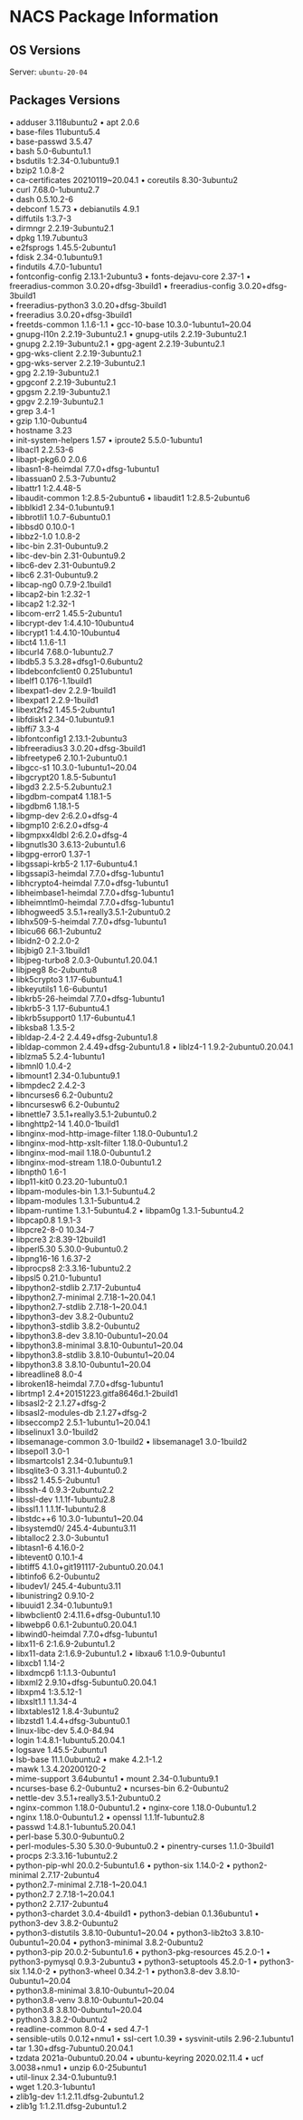 # NACS Package Information

## OS Versions
Server: `ubuntu-20-04`


## Packages Versions

• adduser 3.118ubuntu2 
• apt 2.0.6  
• base-files 11ubuntu5.4  
• base-passwd 3.5.47  
• bash 5.0-6ubuntu1.1  
• bsdutils 1:2.34-0.1ubuntu9.1  
• bzip2 1.0.8-2  
• ca-certificates 20210119~20.04.1 
• coreutils 8.30-3ubuntu2  
• curl 7.68.0-1ubuntu2.7  
• dash 0.5.10.2-6  
• debconf 1.5.73 
• debianutils 4.9.1  
• diffutils 1:3.7-3  
• dirmngr 2.2.19-3ubuntu2.1  
• dpkg 1.19.7ubuntu3  
• e2fsprogs 1.45.5-2ubuntu1  
• fdisk 2.34-0.1ubuntu9.1  
• findutils 4.7.0-1ubuntu1  
• fontconfig-config 2.13.1-2ubuntu3 
• fonts-dejavu-core 2.37-1 
• freeradius-common 3.0.20+dfsg-3build1 
• freeradius-config 3.0.20+dfsg-3build1  
• freeradius-python3 3.0.20+dfsg-3build1  
• freeradius 3.0.20+dfsg-3build1  
• freetds-common 1.1.6-1.1 
• gcc-10-base 10.3.0-1ubuntu1~20.04  
• gnupg-l10n 2.2.19-3ubuntu2.1 
• gnupg-utils 2.2.19-3ubuntu2.1  
• gnupg 2.2.19-3ubuntu2.1 
• gpg-agent 2.2.19-3ubuntu2.1  
• gpg-wks-client 2.2.19-3ubuntu2.1  
• gpg-wks-server 2.2.19-3ubuntu2.1  
• gpg 2.2.19-3ubuntu2.1  
• gpgconf 2.2.19-3ubuntu2.1  
• gpgsm 2.2.19-3ubuntu2.1  
• gpgv 2.2.19-3ubuntu2.1  
• grep 3.4-1  
• gzip 1.10-0ubuntu4  
• hostname 3.23  
• init-system-helpers 1.57 
• iproute2 5.5.0-1ubuntu1  
• libacl1 2.2.53-6  
• libapt-pkg6.0 2.0.6  
• libasn1-8-heimdal 7.7.0+dfsg-1ubuntu1  
• libassuan0 2.5.3-7ubuntu2  
• libattr1 1:2.4.48-5  
• libaudit-common 1:2.8.5-2ubuntu6 
• libaudit1 1:2.8.5-2ubuntu6  
• libblkid1 2.34-0.1ubuntu9.1  
• libbrotli1 1.0.7-6ubuntu0.1  
• libbsd0 0.10.0-1  
• libbz2-1.0 1.0.8-2  
• libc-bin 2.31-0ubuntu9.2  
• libc-dev-bin 2.31-0ubuntu9.2  
• libc6-dev 2.31-0ubuntu9.2  
• libc6 2.31-0ubuntu9.2  
• libcap-ng0 0.7.9-2.1build1  
• libcap2-bin 1:2.32-1  
• libcap2 1:2.32-1  
• libcom-err2 1.45.5-2ubuntu1  
• libcrypt-dev 1:4.4.10-10ubuntu4  
• libcrypt1 1:4.4.10-10ubuntu4  
• libct4 1.1.6-1.1  
• libcurl4 7.68.0-1ubuntu2.7  
• libdb5.3 5.3.28+dfsg1-0.6ubuntu2  
• libdebconfclient0 0.251ubuntu1  
• libelf1 0.176-1.1build1  
• libexpat1-dev 2.2.9-1build1  
• libexpat1 2.2.9-1build1  
• libext2fs2 1.45.5-2ubuntu1  
• libfdisk1 2.34-0.1ubuntu9.1  
• libffi7 3.3-4  
• libfontconfig1 2.13.1-2ubuntu3  
• libfreeradius3 3.0.20+dfsg-3build1  
• libfreetype6 2.10.1-2ubuntu0.1  
• libgcc-s1 10.3.0-1ubuntu1~20.04  
• libgcrypt20 1.8.5-5ubuntu1  
• libgd3 2.2.5-5.2ubuntu2.1  
• libgdbm-compat4 1.18.1-5  
• libgdbm6 1.18.1-5  
• libgmp-dev 2:6.2.0+dfsg-4  
• libgmp10 2:6.2.0+dfsg-4  
• libgmpxx4ldbl 2:6.2.0+dfsg-4  
• libgnutls30 3.6.13-2ubuntu1.6  
• libgpg-error0 1.37-1  
• libgssapi-krb5-2 1.17-6ubuntu4.1  
• libgssapi3-heimdal 7.7.0+dfsg-1ubuntu1  
• libhcrypto4-heimdal 7.7.0+dfsg-1ubuntu1  
• libheimbase1-heimdal 7.7.0+dfsg-1ubuntu1  
• libheimntlm0-heimdal 7.7.0+dfsg-1ubuntu1  
• libhogweed5 3.5.1+really3.5.1-2ubuntu0.2  
• libhx509-5-heimdal 7.7.0+dfsg-1ubuntu1  
• libicu66 66.1-2ubuntu2  
• libidn2-0 2.2.0-2  
• libjbig0 2.1-3.1build1  
• libjpeg-turbo8 2.0.3-0ubuntu1.20.04.1  
• libjpeg8 8c-2ubuntu8  
• libk5crypto3 1.17-6ubuntu4.1  
• libkeyutils1 1.6-6ubuntu1  
• libkrb5-26-heimdal 7.7.0+dfsg-1ubuntu1  
• libkrb5-3 1.17-6ubuntu4.1  
• libkrb5support0 1.17-6ubuntu4.1  
• libksba8 1.3.5-2  
• libldap-2.4-2 2.4.49+dfsg-2ubuntu1.8  
• libldap-common 2.4.49+dfsg-2ubuntu1.8 
• liblz4-1 1.9.2-2ubuntu0.20.04.1  
• liblzma5 5.2.4-1ubuntu1  
• libmnl0 1.0.4-2  
• libmount1 2.34-0.1ubuntu9.1  
• libmpdec2 2.4.2-3  
• libncurses6 6.2-0ubuntu2  
• libncursesw6 6.2-0ubuntu2  
• libnettle7 3.5.1+really3.5.1-2ubuntu0.2  
• libnghttp2-14 1.40.0-1build1  
• libnginx-mod-http-image-filter 1.18.0-0ubuntu1.2  
• libnginx-mod-http-xslt-filter 1.18.0-0ubuntu1.2  
• libnginx-mod-mail 1.18.0-0ubuntu1.2  
• libnginx-mod-stream 1.18.0-0ubuntu1.2  
• libnpth0 1.6-1  
• libp11-kit0 0.23.20-1ubuntu0.1  
• libpam-modules-bin 1.3.1-5ubuntu4.2  
• libpam-modules 1.3.1-5ubuntu4.2  
• libpam-runtime 1.3.1-5ubuntu4.2 
• libpam0g 1.3.1-5ubuntu4.2  
• libpcap0.8 1.9.1-3  
• libpcre2-8-0 10.34-7  
• libpcre3 2:8.39-12build1  
• libperl5.30 5.30.0-9ubuntu0.2  
• libpng16-16 1.6.37-2  
• libprocps8 2:3.3.16-1ubuntu2.2  
• libpsl5 0.21.0-1ubuntu1  
• libpython2-stdlib 2.7.17-2ubuntu4  
• libpython2.7-minimal 2.7.18-1~20.04.1  
• libpython2.7-stdlib 2.7.18-1~20.04.1  
• libpython3-dev 3.8.2-0ubuntu2  
• libpython3-stdlib 3.8.2-0ubuntu2  
• libpython3.8-dev 3.8.10-0ubuntu1~20.04  
• libpython3.8-minimal 3.8.10-0ubuntu1~20.04  
• libpython3.8-stdlib 3.8.10-0ubuntu1~20.04  
• libpython3.8 3.8.10-0ubuntu1~20.04  
• libreadline8 8.0-4  
• libroken18-heimdal 7.7.0+dfsg-1ubuntu1  
• librtmp1 2.4+20151223.gitfa8646d.1-2build1  
• libsasl2-2 2.1.27+dfsg-2  
• libsasl2-modules-db 2.1.27+dfsg-2  
• libseccomp2 2.5.1-1ubuntu1~20.04.1  
• libselinux1 3.0-1build2  
• libsemanage-common 3.0-1build2 
• libsemanage1 3.0-1build2  
• libsepol1 3.0-1  
• libsmartcols1 2.34-0.1ubuntu9.1  
• libsqlite3-0 3.31.1-4ubuntu0.2  
• libss2 1.45.5-2ubuntu1  
• libssh-4 0.9.3-2ubuntu2.2  
• libssl-dev 1.1.1f-1ubuntu2.8  
• libssl1.1 1.1.1f-1ubuntu2.8  
• libstdc++6 10.3.0-1ubuntu1~20.04  
• libsystemd0/ 245.4-4ubuntu3.11  
• libtalloc2 2.3.0-3ubuntu1  
• libtasn1-6 4.16.0-2  
• libtevent0 0.10.1-4  
• libtiff5 4.1.0+git191117-2ubuntu0.20.04.1  
• libtinfo6 6.2-0ubuntu2  
• libudev1/ 245.4-4ubuntu3.11  
• libunistring2 0.9.10-2  
• libuuid1 2.34-0.1ubuntu9.1  
• libwbclient0 2:4.11.6+dfsg-0ubuntu1.10  
• libwebp6 0.6.1-2ubuntu0.20.04.1  
• libwind0-heimdal 7.7.0+dfsg-1ubuntu1  
• libx11-6 2:1.6.9-2ubuntu1.2  
• libx11-data 2:1.6.9-2ubuntu1.2 
• libxau6 1:1.0.9-0ubuntu1  
• libxcb1 1.14-2  
• libxdmcp6 1:1.1.3-0ubuntu1  
• libxml2 2.9.10+dfsg-5ubuntu0.20.04.1  
• libxpm4 1:3.5.12-1  
• libxslt1.1 1.1.34-4  
• libxtables12 1.8.4-3ubuntu2  
• libzstd1 1.4.4+dfsg-3ubuntu0.1  
• linux-libc-dev 5.4.0-84.94  
• login 1:4.8.1-1ubuntu5.20.04.1  
• logsave 1.45.5-2ubuntu1  
• lsb-base 11.1.0ubuntu2 
• make 4.2.1-1.2  
• mawk 1.3.4.20200120-2  
• mime-support 3.64ubuntu1 
• mount 2.34-0.1ubuntu9.1  
• ncurses-base 6.2-0ubuntu2 
• ncurses-bin 6.2-0ubuntu2  
• nettle-dev 3.5.1+really3.5.1-2ubuntu0.2  
• nginx-common 1.18.0-0ubuntu1.2 
• nginx-core 1.18.0-0ubuntu1.2  
• nginx 1.18.0-0ubuntu1.2 
• openssl 1.1.1f-1ubuntu2.8  
• passwd 1:4.8.1-1ubuntu5.20.04.1  
• perl-base 5.30.0-9ubuntu0.2  
• perl-modules-5.30 5.30.0-9ubuntu0.2 
• pinentry-curses 1.1.0-3build1  
• procps 2:3.3.16-1ubuntu2.2  
• python-pip-whl 20.0.2-5ubuntu1.6 
• python-six 1.14.0-2 
• python2-minimal 2.7.17-2ubuntu4  
• python2.7-minimal 2.7.18-1~20.04.1  
• python2.7 2.7.18-1~20.04.1  
• python2 2.7.17-2ubuntu4  
• python3-chardet 3.0.4-4build1 
• python3-debian 0.1.36ubuntu1 
• python3-dev 3.8.2-0ubuntu2  
• python3-distutils 3.8.10-0ubuntu1~20.04 
• python3-lib2to3 3.8.10-0ubuntu1~20.04 
• python3-minimal 3.8.2-0ubuntu2  
• python3-pip 20.0.2-5ubuntu1.6 
• python3-pkg-resources 45.2.0-1 
• python3-pymysql 0.9.3-2ubuntu3 
• python3-setuptools 45.2.0-1 
• python3-six 1.14.0-2 
• python3-wheel 0.34.2-1 
• python3.8-dev 3.8.10-0ubuntu1~20.04  
• python3.8-minimal 3.8.10-0ubuntu1~20.04  
• python3.8-venv 3.8.10-0ubuntu1~20.04  
• python3.8 3.8.10-0ubuntu1~20.04  
• python3 3.8.2-0ubuntu2  
• readline-common 8.0-4 
• sed 4.7-1  
• sensible-utils 0.0.12+nmu1 
• ssl-cert 1.0.39 
• sysvinit-utils 2.96-2.1ubuntu1  
• tar 1.30+dfsg-7ubuntu0.20.04.1  
• tzdata 2021a-0ubuntu0.20.04 
• ubuntu-keyring 2020.02.11.4 
• ucf 3.0038+nmu1 
• unzip 6.0-25ubuntu1  
• util-linux 2.34-0.1ubuntu9.1  
• wget 1.20.3-1ubuntu1  
• zlib1g-dev 1:1.2.11.dfsg-2ubuntu1.2  
• zlib1g 1:1.2.11.dfsg-2ubuntu1.2  